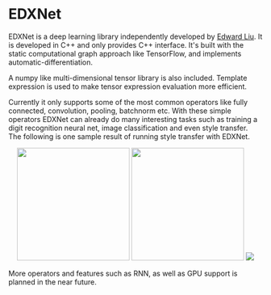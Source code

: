 # EDXNet
EDXNet is a deep learning library independently developed by [Edward Liu](http://behindthepixels.io/). It is developed in C++ and only provides C++ interface. It's built with the static computational graph approach like TensorFlow, and implements automatic-differentiation.

A numpy like multi-dimensional tensor library is also included. Template expression is used to make tensor expression evaluation more efficient. 

Currently it only supports some of the most common operators like fully connected, convolution, pooling, batchnorm etc. With these simple operators EDXNet can already do many interesting tasks such as training a digit recognition neural net, image classification and even style transfer. The following is one sample result of running style transfer with EDXNet.

<div align="center">
 <img src="https://raw.githubusercontent.com/behindthepixels/EDXNet/master/StyleTransfer/coffee.jpg" height="223px">
 <img src="https://raw.githubusercontent.com/behindthepixels/EDXNet/master/StyleTransfer/picasso_selfport1907.jpg" height="223px">
 <img src="https://raw.githubusercontent.com/behindthepixels/EDXNet/master/StyleTransfer/Coffee_Picaaso.jpg height="223px">
</div>

More operators and features such as RNN, as well as GPU support is planned in the near future.
